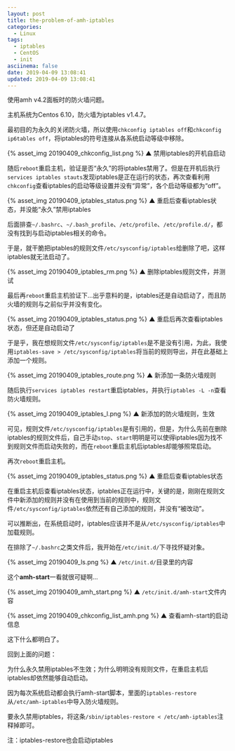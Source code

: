 ```yaml
---
layout: post
title: the-problem-of-amh-iptables
categories:
  - Linux
tags:
  - iptables
  - CentOS
  - init
asciinema: false
date: 2019-04-09 13:08:41
updated: 2019-04-09 13:08:41
---
```


使用amh v4.2面板时的防火墙问题。

主机系统为Centos 6.10，防火墙为iptables v1.4.7。

最初目的为永久的关闭防火墙，所以使用`chkconfig iptables off`和`chkconfig ip6tables off`，将iptables的符号连接从各系统启动等级中移除。

{% asset_img 20190409_chkconfig_list.png %}
▲ 禁用iptables的开机自启动

随后`reboot`重启主机，验证是否“永久”的将iptables禁用了。但是在开机后执行`services iptables stauts`发现iptables是正在运行的状态，再次查看利用`chkconfig`查看iptables的启动等级设置并没有“异常”，各个启动等级都为“off”。

{% asset_img 20190409_iptables_status.png %}
▲ 重启后查看iptables状态，并没能“永久”禁用iptables

后面排查`~/.bashrc`、`~/.bash_profile`、`/etc/profile`、`/etc/profile.d/`，都没有找到与启动iptables相关的命令。

于是，就干脆把iptables的规则文件`/etc/sysconfig/iptables`给删除了吧，这样iptables就无法启动了。

{% asset_img 20190409_iptables_rm.png %}
▲ 删除iptables规则文件，并测试

最后再`reboot`重启主机验证下...出乎意料的是，iptables还是自动启动了，而且防火墙的规则与之前似乎并没有变化。

{% asset_img 20190409_iptables_status.png %}
▲ 重启后再次查看iptables状态，但还是自动启动了

于是乎，我在想规则文件`/etc/sysconfig/iptables`是不是没有引用，为此，我使用`iptables-save > /etc/sysconfig/iptables`将当前的规则导出，并在此基础上添加一个规则。

{% asset_img 20190409_iptables_route.png %}
▲ 新添加一条防火墙规则 

随后执行`services iptables restart`重启iptables，并执行`iptables -L -n`查看防火墙规则。

{% asset_img 20190409_iptables_l.png %}
▲ 新添加的防火墙规则，生效

可见，规则文件`/etc/sysconfig/iptables`是有引用的，但是，为什么先前在删除iptables的规则文件后，自己手动`stop`、`start`明明是可以使得iptables因为找不到规则文件而启动失败的，而在`reboot`重启主机后iptables却能够照常启动。

再次`reboot`重启主机。

{% asset_img 20190409_iptables_status.png %}
▲ 重启后查看iptables状态

在重启主机后查看iptables状态，iptables正在运行中，关键的是，刚刚在规则文件中新添加的规则并没有在使用到当前的规则中，规则文件`/etc/sysconfig/iptables`依然还有自己添加的规则，并没有“被改动”。

可以推断出，在系统启动时，iptables应该并不是从`/etc/sysconfig/iptables`中加载规则。

在排除了`~/.bashrc`之类文件后，我开始在`/etc/init.d/`下寻找怀疑对象。

{% asset_img 20190409_ls.png %}
▲ `/etc/init.d/`目录里的内容

这个**amh-start**一看就很可疑啊...

{% asset_img 20190409_amh_start.png %}
▲ `/etc/init.d/amh-start`文件内容

{% asset_img 20190409_chkconfig_list_amh.png %}
▲ 查看amh-start的启动信息

这下什么都明白了。

回到上面的问题：

为什么永久禁用iptables不生效；为什么明明没有规则文件，在重启主机后iptables却依然能够自动启动。

因为每次系统启动都会执行amh-start脚本，里面的`iptables-restore`从`/etc/amh-iptables`中导入防火墙规则。

要永久禁用iptables，将这条`/sbin/iptables-restore < /etc/amh-iptables`注释掉即可。

注：iptables-restore也会启动iptables
